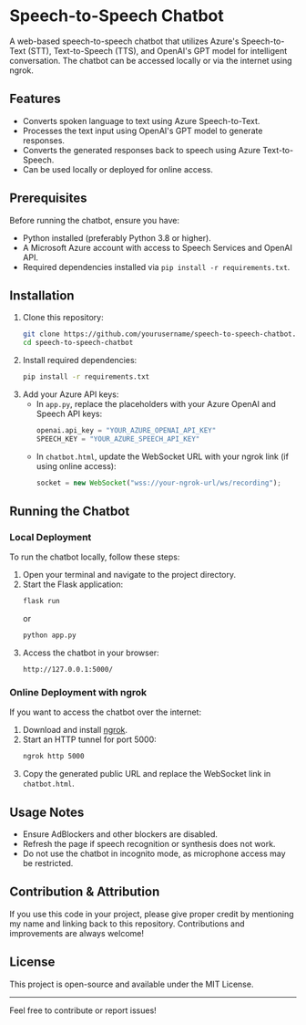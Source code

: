# Speech-to-Speech Chatbot

A web-based speech-to-speech chatbot that utilizes Azure's Speech-to-Text (STT), Text-to-Speech (TTS), and OpenAI's GPT model for intelligent conversation. The chatbot can be accessed locally or via the internet using ngrok.

## Features
- Converts spoken language to text using Azure Speech-to-Text.
- Processes the text input using OpenAI's GPT model to generate responses.
- Converts the generated responses back to speech using Azure Text-to-Speech.
- Can be used locally or deployed for online access.

## Prerequisites
Before running the chatbot, ensure you have:
- Python installed (preferably Python 3.8 or higher).
- A Microsoft Azure account with access to Speech Services and OpenAI API.
- Required dependencies installed via `pip install -r requirements.txt`.

## Installation
1. Clone this repository:
   ```sh
   git clone https://github.com/yourusername/speech-to-speech-chatbot.git
   cd speech-to-speech-chatbot
   ```
2. Install required dependencies:
   ```sh
   pip install -r requirements.txt
   ```
3. Add your Azure API keys:
   - In `app.py`, replace the placeholders with your Azure OpenAI and Speech API keys:
     ```python
     openai.api_key = "YOUR_AZURE_OPENAI_API_KEY"
     SPEECH_KEY = "YOUR_AZURE_SPEECH_API_KEY"
     ```
   - In `chatbot.html`, update the WebSocket URL with your ngrok link (if using online access):
     ```javascript
     socket = new WebSocket("wss://your-ngrok-url/ws/recording");
     ```

## Running the Chatbot
### Local Deployment
To run the chatbot locally, follow these steps:
1. Open your terminal and navigate to the project directory.
2. Start the Flask application:
   ```sh
   flask run
   ```
   or
   ```sh
   python app.py
   ```
4. Access the chatbot in your browser:
   ```
   http://127.0.0.1:5000/
   ```

### Online Deployment with ngrok
If you want to access the chatbot over the internet:
1. Download and install [ngrok](https://ngrok.com/download).
2. Start an HTTP tunnel for port 5000:
   ```sh
   ngrok http 5000
   ```
3. Copy the generated public URL and replace the WebSocket link in `chatbot.html`.

## Usage Notes
- Ensure AdBlockers and other blockers are disabled.
- Refresh the page if speech recognition or synthesis does not work.
- Do not use the chatbot in incognito mode, as microphone access may be restricted.

## Contribution & Attribution
If you use this code in your project, please give proper credit by mentioning my name and linking back to this repository. Contributions and improvements are always welcome!

## License
This project is open-source and available under the MIT License.

---

Feel free to contribute or report issues!

